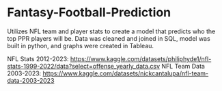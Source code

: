 # Fantasy-Football-Prediction
Utilizes NFL team and player stats to create a model that predicts who the top PPR players will be. Data was cleaned and joined in SQL, model was built in python, and graphs were created in Tableau.

NFL Stats 2012-2023: https://www.kaggle.com/datasets/philiphyde1/nfl-stats-1999-2022/data?select=offense_yearly_data.csv
NFL Team Data 2003-2023: https://www.kaggle.com/datasets/nickcantalupa/nfl-team-data-2003-2023
